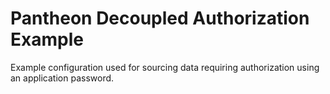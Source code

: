 # Pantheon Decoupled Authorization Example

Example configuration used for sourcing data requiring authorization using an
application password.
